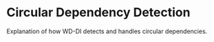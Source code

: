 # Circular Dependency Detection

Explanation of how WD-DI detects and handles circular dependencies. 